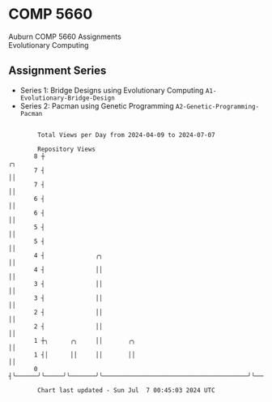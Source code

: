 # COMP 5660
Auburn COMP 5660 Assignments  
Evolutionary Computing

## Assignment Series
- Series 1: Bridge Designs using Evolutionary Computing `A1-Evolutionary-Bridge-Design`
- Series 2: Pacman using Genetic Programming `A2-Genetic-Programming-Pacman`

```

        Total Views per Day from 2024-04-09 to 2024-07-07

        Repository Views
       8 ┼                                                                 ╭╮
       7 ┤                                                                 ││
       7 ┤                                                                 ││
       6 ┤                                                                 ││
       6 ┤                                                                 ││
       5 ┤                                                                 ││
       5 ┤                                                                 ││
       4 ┤              ╭╮                                                 ││
       4 ┤              ││                                                 ││
       3 ┤              ││                                                 ││
       3 ┤              ││                                                 ││
       2 ┤              ││                                                 ││
       2 ┤              ││                                                 ││
       1 ┼╮      ╭╮     ││       ╭╮                                        ││
       1 ┤│      ││     ││       ││                                        ││
       0 ┤╰──────╯╰─────╯╰───────╯╰────────────────────────────────────────╯╰──────────────────────

        Chart last updated - Sun Jul  7 00:45:03 2024 UTC
        
```

